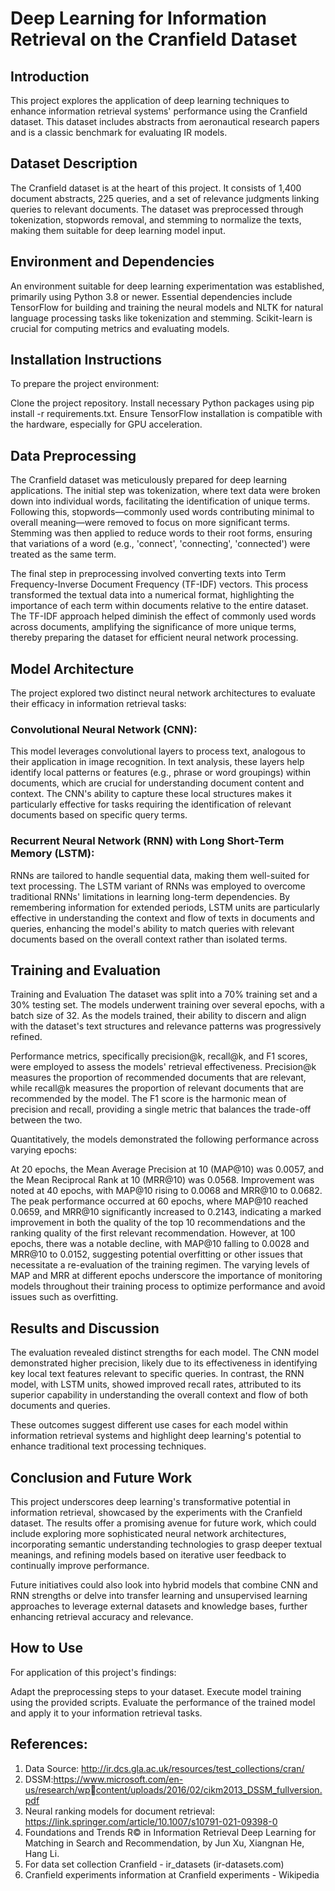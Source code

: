 # Deep Learning for Information Retrieval on the Cranfield Dataset
## Introduction
This project explores the application of deep learning techniques to enhance information retrieval systems' performance using the Cranfield dataset. This dataset includes abstracts from aeronautical research papers and is a classic benchmark for evaluating IR models.

## Dataset Description
The Cranfield dataset is at the heart of this project. It consists of 1,400 document abstracts, 225 queries, and a set of relevance judgments linking queries to relevant documents. The dataset was preprocessed through tokenization, stopwords removal, and stemming to normalize the texts, making them suitable for deep learning model input.

## Environment and Dependencies
An environment suitable for deep learning experimentation was established, primarily using Python 3.8 or newer. Essential dependencies include TensorFlow for building and training the neural models and NLTK for natural language processing tasks like tokenization and stemming. Scikit-learn is crucial for computing metrics and evaluating models.

## Installation Instructions
To prepare the project environment:

Clone the project repository.
Install necessary Python packages using pip install -r requirements.txt.
Ensure TensorFlow installation is compatible with the hardware, especially for GPU acceleration.

## Data Preprocessing
The Cranfield dataset was meticulously prepared for deep learning applications. The initial step was tokenization, where text data were broken down into individual words, facilitating the identification of unique terms. Following this, stopwords—commonly used words contributing minimal to overall meaning—were removed to focus on more significant terms. Stemming was then applied to reduce words to their root forms, ensuring that variations of a word (e.g., 'connect', 'connecting', 'connected') were treated as the same term.

The final step in preprocessing involved converting texts into Term Frequency-Inverse Document Frequency (TF-IDF) vectors. This process transformed the textual data into a numerical format, highlighting the importance of each term within documents relative to the entire dataset. The TF-IDF approach helped diminish the effect of commonly used words across documents, amplifying the significance of more unique terms, thereby preparing the dataset for efficient neural network processing.

## Model Architecture
The project explored two distinct neural network architectures to evaluate their efficacy in information retrieval tasks:

### Convolutional Neural Network (CNN): 
This model leverages convolutional layers to process text, analogous to their application in image recognition. In text analysis, these layers help identify local patterns or features (e.g., phrase or word groupings) within documents, which are crucial for understanding document content and context. The CNN's ability to capture these local structures makes it particularly effective for tasks requiring the identification of relevant documents based on specific query terms.

### Recurrent Neural Network (RNN) with Long Short-Term Memory (LSTM): 
RNNs are tailored to handle sequential data, making them well-suited for text processing. The LSTM variant of RNNs was employed to overcome traditional RNNs' limitations in learning long-term dependencies. By remembering information for extended periods, LSTM units are particularly effective in understanding the context and flow of texts in documents and queries, enhancing the model's ability to match queries with relevant documents based on the overall context rather than isolated terms.

## Training and Evaluation
Training and Evaluation
The dataset was split into a 70% training set and a 30% testing set. The models underwent training over several epochs, with a batch size of 32. As the models trained, their ability to discern and align with the dataset's text structures and relevance patterns was progressively refined.

Performance metrics, specifically precision@k, recall@k, and F1 scores, were employed to assess the models' retrieval effectiveness. Precision@k measures the proportion of recommended documents that are relevant, while recall@k measures the proportion of relevant documents that are recommended by the model. The F1 score is the harmonic mean of precision and recall, providing a single metric that balances the trade-off between the two.

Quantitatively, the models demonstrated the following performance across varying epochs:

At 20 epochs, the Mean Average Precision at 10 (MAP@10) was 0.0057, and the Mean Reciprocal Rank at 10 (MRR@10) was 0.0568.
Improvement was noted at 40 epochs, with MAP@10 rising to 0.0068 and MRR@10 to 0.0682.
The peak performance occurred at 60 epochs, where MAP@10 reached 0.0659, and MRR@10 significantly increased to 0.2143, indicating a marked improvement in both the quality of the top 10 recommendations and the ranking quality of the first relevant recommendation.
However, at 100 epochs, there was a notable decline, with MAP@10 falling to 0.0028 and MRR@10 to 0.0152, suggesting potential overfitting or other issues that necessitate a re-evaluation of the training regimen.
The varying levels of MAP and MRR at different epochs underscore the importance of monitoring models throughout their training process to optimize performance and avoid issues such as overfitting.

## Results and Discussion
The evaluation revealed distinct strengths for each model. The CNN model demonstrated higher precision, likely due to its effectiveness in identifying key local text features relevant to specific queries. In contrast, the RNN model, with LSTM units, showed improved recall rates, attributed to its superior capability in understanding the overall context and flow of both documents and queries.

These outcomes suggest different use cases for each model within information retrieval systems and highlight deep learning's potential to enhance traditional text processing techniques.

## Conclusion and Future Work
This project underscores deep learning's transformative potential in information retrieval, showcased by the experiments with the Cranfield dataset. The results offer a promising avenue for future work, which could include exploring more sophisticated neural network architectures, incorporating semantic understanding technologies to grasp deeper textual meanings, and refining models based on iterative user feedback to continually improve performance.

Future initiatives could also look into hybrid models that combine CNN and RNN strengths or delve into transfer learning and unsupervised learning approaches to leverage external datasets and knowledge bases, further enhancing retrieval accuracy and relevance.

## How to Use
For application of this project's findings:

Adapt the preprocessing steps to your dataset.
Execute model training using the provided scripts.
Evaluate the performance of the trained model and apply it to your information retrieval tasks.

## References:
1. Data Source: http://ir.dcs.gla.ac.uk/resources/test_collections/cran/
2. DSSM:https://www.microsoft.com/en-us/research/wpcontent/uploads/2016/02/cikm2013_DSSM_fullversion.pdf
3. Neural ranking models for document retrieval: 
https://link.springer.com/article/10.1007/s10791-021-09398-0
4. Foundations and Trends R© in Information Retrieval
Deep Learning for Matching in Search and Recommendation, by Jun Xu, Xiangnan He, 
Hang Li.
5. For data set collection Cranfield - ir_datasets (ir-datasets.com)
6. Cranfield experiments information at Cranfield experiments - Wikipedia
